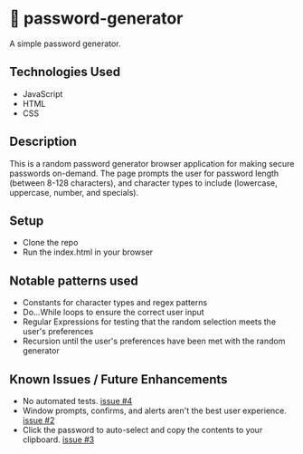 # 🔐 password-generator

A simple password generator.

## Technologies Used
* JavaScript
* HTML
* CSS

## Description

This is a random password generator browser application for making secure passwords on-demand. The page prompts the user for password length (between 8-128 characters), and character types to include (lowercase, uppercase, number, and specials).

## Setup

* Clone the repo
* Run the index.html in your browser

## Notable patterns used
* Constants for character types and regex patterns
* Do...While loops to ensure the correct user input
* Regular Expressions for testing that the random selection meets the user's preferences
* Recursion until the user's preferences have been met with the random generator

## Known Issues / Future Enhancements
* No automated tests. [issue #4](https://github.com/jmichaelbrown8/password-generator/issues/4)
* Window prompts, confirms, and alerts aren't the best user experience. [issue #2](https://github.com/jmichaelbrown8/password-generator/issues/2)
* Click the password to auto-select and copy the contents to your clipboard. [issue #3](https://github.com/jmichaelbrown8/password-generator/issues/3)
